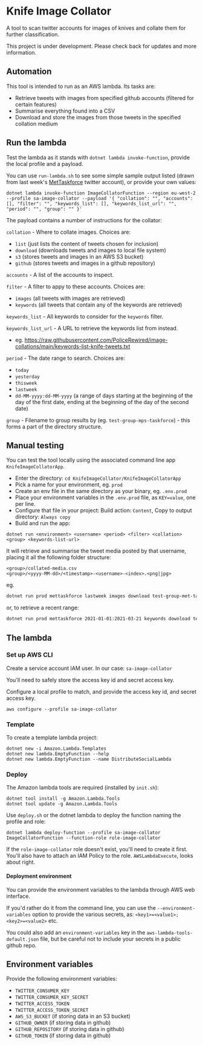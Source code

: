 # Knife Image Collator

A tool to scan twitter accounts for images of knives and collate them for further classification.

This project is under development. Please check back for updates and more information.

## Automation

This tool is intended to run as an AWS lambda. Its tasks are:

* Retrieve tweets with images from specified github accounts (filtered for certain features)
* Summarise everything found into a CSV
* Download and store the images from those tweets in the specified collation medium

## Run the lambda

Test the lambda as it stands with `dotnet lambda invoke-function`, provide the local profile and a payload.

You can use `run-lambda.sh` to see some simple sample output listed (drawn from last week's [MetTaskforce](https://twitter.com/mettaskforce) twitter account), or provide your own values:

```
dotnet lambda invoke-function ImageCollatorFunction --region eu-west-2 --profile sa-image-collator --payload '{ "collation": "", "accounts": [], "filter": "", "keywords_list": [], "keywords_list_url": "", "period": "", "group": "" }'
```

The payload contains a number of instructions for the collator:

`collation` - Where to collate images. Choices are:

  * `list` (just lists the content of tweets chosen for inclusion)
  * `download` (downloads tweets and images to local file system)
  * `s3` (stores tweets and images in an AWS S3 bucket)
  * `github` (stores tweets and images in a github repository)

`accounts` - A list of the accounts to inspect.

`filter` - A filter to appy to these accounts. Choices are:

  * `images` (all tweets with images are retrieved)
  * `keywords` (all tweets that contain any of the keywords are retrieved)

`keywords_list` - All keywords to consider for the `keywords` filter.

`keywords_list_url` - A URL to retrieve the keywords list from instead.

  * eg. https://raw.githubusercontent.com/PoliceRewired/image-collations/main/keywords-list-knife-tweets.txt

`period` - The date range to search. Choices are:

* `today`
* `yesterday`
* `thisweek`
* `lastweek`
* `dd-MM-yyyy:dd-MM-yyyy` (a range of days starting at the beginning of the day of the first date, ending at the beginning of the day of the second date)

`group` - Filename to group results by (eg. `test-group-mps-taskforce`) - this forms a part of the directory structure.

## Manual testing

You can test the tool locally using the associated command line app `KnifeImageCollatorApp`.

* Enter the directory: `cd KnifeImageCollator/KnifeImageCollatorApp`
* Pick a name for your environment, eg. `prod`
* Create an env file in the same directory as your binary, eg. `.env.prod`
* Place your environment variables in the `.env.prod` file, as `KEY=value`, one per line.
* Configure that file in your project: Build action: `Content`, Copy to output directory: `Always copy`
* Build and run the app:

```
dotnet run <environment> <username> <period> <filter> <collation> <group> <keywords-list-url>
```

It will retrieve and summarise the tweet media posted by that username, placing it all the following folder structure:

```
<group>/collated-media.csv
<group>/<yyyy-MM-dd>/<timestamp>-<username>-<index>.<png|jpg>
```

eg.

```bash
dotnet run prod mettaskforce lastweek images download test-group-met-taskforce
```

or, to retrieve a recent range:

```bash
dotnet run prod mettaskforce 2021-01-01:2021-03-21 keywords download test-group-met-taskforce https://raw.githubusercontent.com/PoliceRewired/image-collations/main/keywords-list-knife-tweets.txt
```


## The lambda

### Set up AWS CLI

Create a service account IAM user. In our case: `sa-image-collator`

You'll need to safely store the access key id and secret access key.

Configure a local profile to match, and provide the access key id, and secret access key.

```
aws configure --profile sa-image-collator
```

### Template

To create a template lambda project:

```
dotnet new -i Amazon.Lambda.Templates
dotnet new lambda.EmptyFunction --help
dotnet new lambda.EmptyFunction --name DistributeSocialLambda
```

### Deploy

The Amazon lambda tools are required (installed by `init.sh`):

```
dotnet tool install -g Amazon.Lambda.Tools
dotnet tool update -g Amazon.Lambda.Tools
```

Use `deploy.sh` or the dotnet lambda to deploy the function naming the profile and role:

```
dotnet lambda deploy-function --profile sa-image-collator ImageCollatorFunction --function-role role-image-collator
```

If the `role-image-collator` role doesn't exist, you'll need to create it first. You'll also have to attach an IAM Policy to the role. `AWSLambdaExecute`, looks about right.

#### Deployment environment

You can provide the environment variables to the lambda through AWS web interface.

If you'd rather do it from the command line, you can use the `--environment-variables` option to provide the various secrets, as: `<key1>=<value1>;<key2>=<value2>` etc.

You could also add an `environment-variables` key in the `aws-lambda-tools-default.json` file, but be careful not to include your secrets in a public github repo.

## Environment variables

Provide the following environment variables:

* `TWITTER_CONSUMER_KEY`
* `TWITTER_CONSUMER_KEY_SECRET`
* `TWITTER_ACCESS_TOKEN`
* `TWITTER_ACCESS_TOKEN_SECRET`
* `AWS_S3_BUCKET` (if storing data in an S3 bucket)
* `GITHUB_OWNER` (if storing data in github)
* `GITHUB_REPOSITORY` (if storing data in github)
* `GITHUB_TOKEN` (if storing data in github)